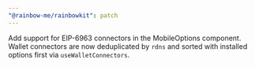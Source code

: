```yaml
---
"@rainbow-me/rainbowkit": patch
---
```


Add support for EIP-6963 connectors in the MobileOptions component. Wallet connectors are now deduplicated by `rdns` and sorted with installed options first via `useWalletConnectors`.
